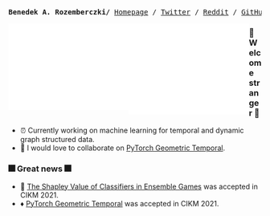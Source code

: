 <p><pre align="center">
<strong>Benedek A. Rozemberczki/</strong> <a href="https://www.labri.fr/perso/nrougier">Homepage</a> / <a href="https://twitter.com/benedekrozemberczki">Twitter</a> / <a href="https://www.reddit.com/user/benitorosenberg/submitted/?sort=top">Reddit</a> / <a href="https://github.com/benedekrozemberczki">GitHub</a> / <a href="https://scholar.google.com/citations?user=pa8DvbkAAAAJ&hl=en&oi=ao">Google Scholar</a></pre></p>

<a href="https://metrics.lecoq.io/about/benedekrozemberczki"><img src="metrics-base.svg" align="left" width="47.5%"></img></a>
<a href="https://metrics.lecoq.io/about/benedekrozemberczki"><img src="metrics-achievements.svg" align="left" width="47.5%"></img></a>
  
### :sparkler: Welcome stranger :sparkler:
- :alarm_clock: Currently working on machine learning for temporal and dynamic graph structured data.
- :robot: I would love to collaborate on [PyTorch Geometric Temporal](https://github.com/benedekrozemberczki/pytorch_geometric_temporal).

### :fireworks: Great news :fireworks:
- :crystal_ball: [The Shapley Value of Classifiers in Ensemble Games](https://arxiv.org/abs/2101.02153) was accepted in CIKM 2021.
- :diamonds: [PyTorch Geometric Temporal](https://arxiv.org/abs/2104.07788) was accepted in CIKM 2021.
